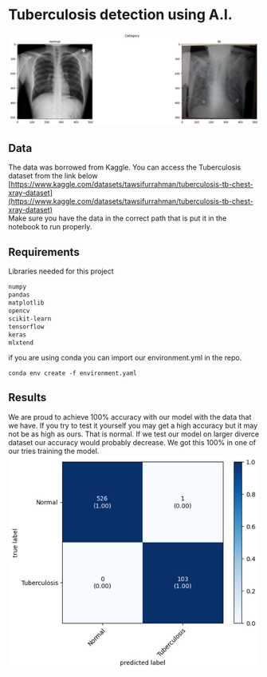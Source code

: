 # Tuberculosis detection using A.I.

![eval](./images/__results___9_2.png)

## Data  

The data was borrowed from Kaggle. You can access the Tuberculosis dataset from the link below  
[https://www.kaggle.com/datasets/tawsifurrahman/tuberculosis-tb-chest-xray-dataset](https://www.kaggle.com/datasets/tawsifurrahman/tuberculosis-tb-chest-xray-dataset)   
Make sure you have the data in the correct path that is put it in the notebook to run properly.


## Requirements  

Libraries needed for this project
```
numpy
pandas
matplotlib
opencv
scikit-learn
tensorflow
keras
mlxtend
```

if you are using conda you can import our environment.yml in the repo.
```
conda env create -f environment.yaml
```

## Results
We are proud to achieve 100% accuracy with our model with the data that we have. If you try to test it yourself you may get a high accuracy but it may not be as high as ours. That is normal. If we test our model on larger diverce dataset our accuracy would probably decrease. We got this 100% in one of our tries training the model.     
![heatmap](./images/__results___41_0.png)


